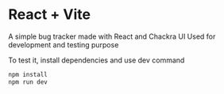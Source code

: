 # React + Vite

A simple bug tracker made with React and Chackra UI 
Used for development and testing purpose

To test it, install dependencies and use dev command

```sh
npm install 
npm run dev 
```
